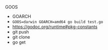GOOS
- GOARCH
- `GOOS=darwin GOARCH=amd64 go build test.go`
- https://godoc.org/runtime#pkg-constants
- git push
- git clone
- go get